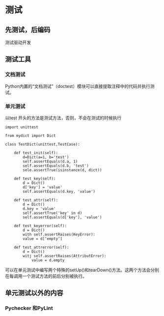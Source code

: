 # 测试

## 先测试，后编码

测试驱动开发

## 测试工具

### 文档测试

Python内置的“文档测试”（doctest）模块可以直接提取注释中的代码并执行测试。

### 单元测试

以test 开头的方法是测试方法，否则，不会在测试的时候执行

    import unittest

    from mydict import Dict

    class TestDict(unittest,TestCase):

        def test_init(self):
            d=Dict(a=1, b='test')
            self.assertEquals(d.a, 1)
            self.assertEquals(d.b, 'test')
            sele.assertTrue(isinstance(d, dict))

        def test_key(self):
            d = Dict()
            d['key'] = 'value'
            self.assertEquals(d.key, 'value')

        def test_attr(self):
            d = Dict()
            d.key = 'value'
            self.assertTrue('key' in d)
            self.assertEquals(d['key'], 'value')

        def test_keyerror(self):
            d = Dict()
            with self.assertRaises(KeyError):
            value = d[‘empty’]

        def test_attrerror(self):
            d = Dict()
            witj self.assertRaises(AttributError):
                value = d.empty

可以在单元测试中编写两个特殊的setUp()和tearDown()方法。这两个方法会分别在每调用一个测试方法的前后分别被执行。                

## 单元测试以外的内容

### Pychecker 和PyLint

### 
